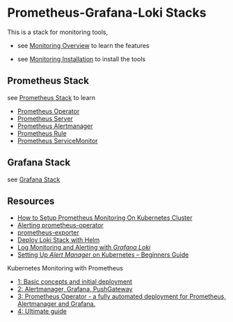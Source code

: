 # Prometheus-Grafana-Loki Stacks

This is a stack for monitoring tools,

- see [Monitoring Overview](../../monitoring/README.md) to learn the features

- see [Monitoring Installation](installation.md) to install the tools

## Prometheus Stack

see [Prometheus Stack](prometheus.md) to learn

- [Prometheus Operator](prometheus.md#1-prometheus-operator)
- [Prometheus Server](prometheus.md#2-prometheus-server)
- [Prometheus Alertmanager](prometheus.md#3-prometheus-alertmanager)
- [Prometheus Rule](prometheus.md#4-prometheus-rule)
- [Prometheus ServiceMonitor](prometheus.md#5-prometheus-servicemonitor)

## Grafana Stack

see [Grafana Stack](grafana.md)

## Resources

- [How to Setup Prometheus Monitoring On Kubernetes Cluster](https://devopscube.com/setup-prometheus-monitoring-on-kubernetes/)
- [Alerting prometheus-operator](https://github.com/prometheus-operator/prometheus-operator/blob/master/Documentation/user-guides/alerting.md)
- [prometheus-exporter](https://gitlab.com/nanuchi/youtube-tutorial-series/-/blob/master/prometheus-exporter/install-prometheus-commands.md)
- [Deploy Loki Stack with Helm](https://grafana.com/docs/loki/latest/installation/helm/#install-loki-with-helm)
- [Log Monitoring and Alerting with *Grafana Loki*](https://www.infracloud.io/blogs/grafana-loki-log-monitoring-alerting/)
- [Setting Up *Alert Manage*r on Kubernetes – Beginners Guide](https://devopscube.com/alert-manager-kubernetes-guide/)

Kubernetes Monitoring with Prometheus

- [1: Basic concepts and initial deployment](https://sysdig.com/blog/kubernetes-monitoring-prometheus/)
- [2: Alertmanager, Grafana, PushGateway](https://sysdig.com/blog/kubernetes-monitoring-with-prometheus-alertmanager-grafana-pushgateway-part-2/)
- [3: Prometheus Operator - a fully automated deployment for Prometheus, Alertmanager and Grafana.](https://sysdig.com/blog/kubernetes-monitoring-prometheus-operator-part3/)
- [4: Ultimate guide](https://sysdig.com/blog/kubernetes-monitoring-prometheus/)
